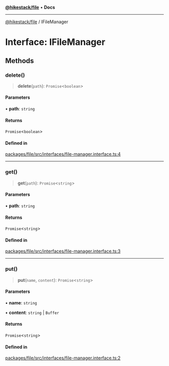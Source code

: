 [**@hikestack/file**](/official/reference/file/index.md) • **Docs**

***

[@hikestack/file](/official/reference/file/globals.md) / IFileManager

# Interface: IFileManager

## Methods

### delete()

> **delete**(`path`): `Promise`\<`boolean`\>

#### Parameters

• **path**: `string`

#### Returns

`Promise`\<`boolean`\>

#### Defined in

[packages/file/src/interfaces/file-manager.interface.ts:4](https://github.com/hikestack/hike/blob/f4b2991827d0518d26a98943c6929d7779aa398c/packages/file/src/interfaces/file-manager.interface.ts#L4)

***

### get()

> **get**(`path`): `Promise`\<`string`\>

#### Parameters

• **path**: `string`

#### Returns

`Promise`\<`string`\>

#### Defined in

[packages/file/src/interfaces/file-manager.interface.ts:3](https://github.com/hikestack/hike/blob/f4b2991827d0518d26a98943c6929d7779aa398c/packages/file/src/interfaces/file-manager.interface.ts#L3)

***

### put()

> **put**(`name`, `content`): `Promise`\<`string`\>

#### Parameters

• **name**: `string`

• **content**: `string` \| `Buffer`

#### Returns

`Promise`\<`string`\>

#### Defined in

[packages/file/src/interfaces/file-manager.interface.ts:2](https://github.com/hikestack/hike/blob/f4b2991827d0518d26a98943c6929d7779aa398c/packages/file/src/interfaces/file-manager.interface.ts#L2)
